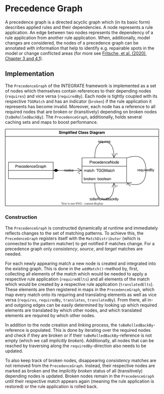 # Precedence Graph

A precedence graph is a directed acyclic graph which (in its basic form) describes applied rules and their dependencies. A node represents a rule application. An edge between two nodes represents the dependency of a rule application from another rule application. When, additionally, model changes are considered, the nodes of a precedence graph can be annotated with information that help to identify e.g. repairable spots in the model or change conflicted areas (for more see [Fritsche, et al. (2020), Chapter 3 and 4.1](https://doi.org/10.1145/3426425.3426931)).

## Implementation

The `PrecedenceGraph` of the INTEGRATE framework is implemented as a set of nodes which themselves contain references to their depending nodes (`requires`) and vice versa (`requiredBy`). Each node is tightly coupled with its respective `TGGMatch` and has an indicator (`broken`) if the rule application it represents has become invalid. Moreover, each node has a reference to all required nodes that are broken or (transitively) depending on broken nodes (`toBeRolledBackBy`). The `PrecedenceGraph`, additionally, holds several caching sets and maps to boost performance.

![Simplified Class Diagram](figures/precedence-graph.drawio.svg)

### Construction

The `PrecedenceGraph` is constructed dynamically at runtime and immediately reflects changes to the set of matching patterns. To achieve this, the `PrecedenceGraph` registers itself with the `MatchDistributor` (which is connected to the pattern matcher) to get notified if matches change. For a precedence graph only *consistency*, *source*, and *target* matches are needed.

For each newly appearing match a new node is created and integrated into the existing graph. This is done in the `addMatch()`-method by, first, collecting all elements of the match which would be needed to apply a respective rule application (`requiredElts`) and all elements of the match which would be created by a respective rule application (`translatedElts`). These elements are then registered in maps in the `PrecedenceGraph`, which map every match onto its requiring and translating elements as well as vice versa (`requires`, `requiredBy`, `translates`, `translatedBy`). From there, all in- and outgoing edges can be easily determined by looking up which required elements are translated by which other nodes, and which translated elements are required by which other nodes.

In addition to the node creation and linking process, the `toBeRolledBackBy`-reference is populated. This is done by iterating over the required nodes and check if they are broken or if their `toBeRolledBackBy`-reference is not empty (which we call *implicitly broken*). Additionally, all nodes that can be reached by traversing along the `requiredBy`-direction also needs to be updated.

To also keep track of broken nodes, disappearing *consistency* matches are not removed from the `PrecedenceGraph`. Instead, their respective nodes are marked as broken and the *implicitly broken* status of all (transitively) depending nodes is updated. Broken nodes remain in the `PrecedenceGraph` until their respective match appears again (meaning the rule application is restored) or the rule application is rolled back. 